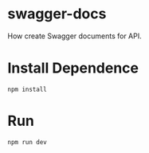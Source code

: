 # swagger-docs
How create Swagger documents for API. 

# Install Dependence
`npm install`

# Run 
`npm run dev`